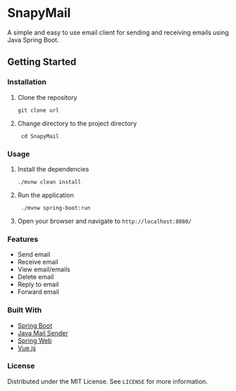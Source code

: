 # SnapyMail

A simple and easy to use email client for sending and receiving emails using Java Spring Boot.

## Getting Started

### Installation

1. Clone the repository
   ```shell
   git clone url
   ```
2. Change directory to the project directory
   ```shell
    cd SnapyMail
    ```

### Usage

1. Install the dependencies
   ```shell
   ./mvnw clean install
   ```
2. Run the application
   ```shell
    ./mvnw spring-boot:run
    ```
3. Open your browser and navigate to `http://localhost:8080/`

### Features

- Send email
- Receive email
- View email/emails
- Delete email
- Reply to email
- Forward email

### Built With

- [Spring Boot](https://spring.io/projects/spring-boot)
- [Java Mail Sender](https://docs.spring.io/spring-boot/docs/3.3.0/reference/htmlsingle/index.html#io.email)
- [Spring Web](https://docs.spring.io/spring-boot/docs/3.3.0/reference/htmlsingle/index.html#web)
- [Vue.js](https://vuejs.org/)

### License

Distributed under the MIT License. See `LICENSE` for more information.